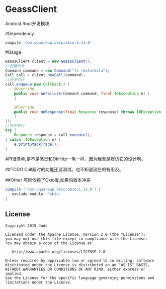 # GeassClient
Android Root开发模块

#Dependency
```Groovy
compile 'com.squareup.okio:okio:1.11.0'
```
#Usage
```java
GeassClient client = new GeassClient();
//创建命令
Command command = new Command("ls /data/data");
Call call = client.newCall(command);
//异步执行
call.enqueue(new Callback() {
    @Override
    public void onFailure(Command command, final IOException e) {
    }

    @Override
    public void onResponse(final Response response) throws IOException {
    }
});
//同步执行
try {
    Response response = call.execute();
} catch (IOException e) {
    e.printStackTrace();
}
```
API很简单,是不是感觉和OkHttp一毛一样。因为我就是膜仿它的设计啊。

##TODO
Call超时的功能还没测试。也不知道现在的有用没。

##Other
项目依赖了Okio库,如果怕版本冲突
```Groovy
compile ('com.squareup.okio:okio:1.11.0') {
   exclude module: 'okio'
}
```

License
-------

    Copyright 2015 Jude

    Licensed under the Apache License, Version 2.0 (the "License");
    you may not use this file except in compliance with the License.
    You may obtain a copy of the License at

       http://www.apache.org/licenses/LICENSE-2.0

    Unless required by applicable law or agreed to in writing, software
    distributed under the License is distributed on an "AS IS" BASIS,
    WITHOUT WARRANTIES OR CONDITIONS OF ANY KIND, either express or implied.
    See the License for the specific language governing permissions and
    limitations under the License.







